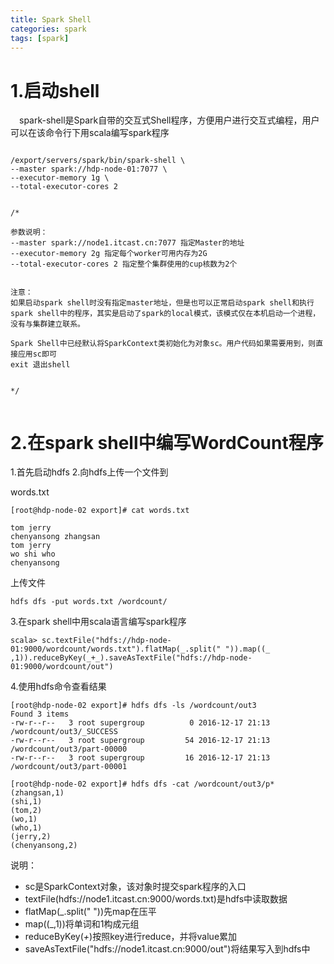 ```yaml
---
title: Spark Shell
categories: spark  
tags: [spark]
---
```



# 1.启动shell
&emsp;spark-shell是Spark自带的交互式Shell程序，方便用户进行交互式编程，用户可以在该命令行下用scala编写spark程序

```

/export/servers/spark/bin/spark-shell \
--master spark://hdp-node-01:7077 \
--executor-memory 1g \
--total-executor-cores 2


/*

参数说明：
--master spark://node1.itcast.cn:7077 指定Master的地址
--executor-memory 2g 指定每个worker可用内存为2G
--total-executor-cores 2 指定整个集群使用的cup核数为2个


注意：
如果启动spark shell时没有指定master地址，但是也可以正常启动spark shell和执行spark shell中的程序，其实是启动了spark的local模式，该模式仅在本机启动一个进程，没有与集群建立联系。
 
Spark Shell中已经默认将SparkContext类初始化为对象sc。用户代码如果需要用到，则直接应用sc即可
exit 退出shell


*/


```


# 2.在spark shell中编写WordCount程序


1.首先启动hdfs
2.向hdfs上传一个文件到

words.txt

```
[root@hdp-node-02 export]# cat words.txt

tom jerry
chenyansong zhangsan
tom jerry
wo shi who
chenyansong

```
 
上传文件

```
hdfs dfs -put words.txt /wordcount/
```

3.在spark shell中用scala语言编写spark程序

```
scala> sc.textFile("hdfs://hdp-node-01:9000/wordcount/words.txt").flatMap(_.split(" ")).map((_ ,1)).reduceByKey(_+_).saveAsTextFile("hdfs://hdp-node-01:9000/wordcount/out")

```
 
4.使用hdfs命令查看结果

```
[root@hdp-node-02 export]# hdfs dfs -ls /wordcount/out3
Found 3 items
-rw-r--r--   3 root supergroup          0 2016-12-17 21:13 /wordcount/out3/_SUCCESS
-rw-r--r--   3 root supergroup         54 2016-12-17 21:13 /wordcount/out3/part-00000
-rw-r--r--   3 root supergroup         16 2016-12-17 21:13 /wordcount/out3/part-00001

[root@hdp-node-02 export]# hdfs dfs -cat /wordcount/out3/p*
(zhangsan,1)
(shi,1)
(tom,2)
(wo,1)
(who,1)
(jerry,2)
(chenyansong,2)

```
 
 说明：

* sc是SparkContext对象，该对象时提交spark程序的入口
* textFile(hdfs://node1.itcast.cn:9000/words.txt)是hdfs中读取数据
* flatMap(_.split(" "))先map在压平
* map((_,1))将单词和1构成元组
* reduceByKey(_+_)按照key进行reduce，并将value累加
* saveAsTextFile("hdfs://node1.itcast.cn:9000/out")将结果写入到hdfs中




